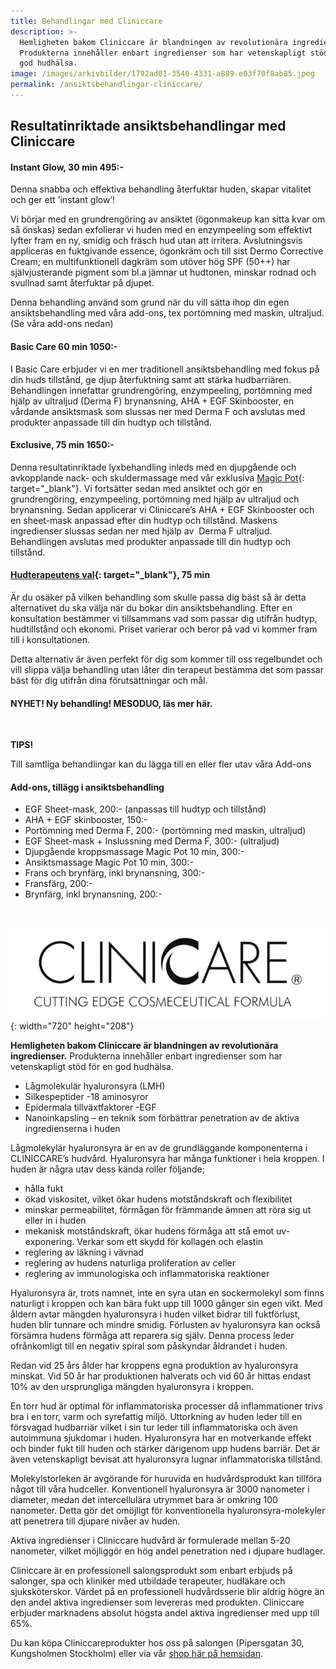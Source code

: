 ```yaml
---
title: Behandlingar med Cliniccare
description: >-
  Hemligheten bakom Cliniccare är blandningen av revolutionära ingredienser.
  Produkterna innehåller enbart ingredienser som har vetenskapligt stöd för en
  god hudhälsa.
image: /images/arkivbilder/1792ad01-3540-4331-a889-e03f70f8ab85.jpeg
permalink: /ansiktsbehandlingar-cliniccare/
---
```


## Resultatinriktade ansiktsbehandlingar med Cliniccare

#### Instant Glow, 30 min 495:-

Denna snabba och effektiva behandling &aring;terfuktar huden, skapar vitalitet och ger ett ’instant glow’\!&nbsp;

Vi börjar med en grundrengöring av ansiktet (ögonmakeup kan sitta kvar om s&aring; önskas) sedan exfolierar vi huden med en enzympeeling som effektivt lyfter fram en ny, smidig och fräsch hud utan att irritera. Avslutningsvis appliceras en fuktgivande essence, ögonkräm och till sist Dermo Corrective Cream; en multifunktionell dagkräm som utöver hög SPF (50++) har självjusterande pigment som bl.a jämnar ut hudtonen, minskar rodnad och svullnad samt &aring;terfuktar p&aring; djupet.

Denna behandling använd som grund när du vill sätta ihop din egen ansiktsbehandling med v&aring;ra add-ons, tex portömning med maskin, ultraljud. (Se v&aring;ra add-ons nedan)

#### Basic Care 60 min 1050:-

I Basic Care erbjuder vi en mer traditionell ansiktsbehandling med fokus p&aring; din huds tillst&aring;nd, ge djup &aring;terfuktning samt att stärka hudbarriären. Behandlingen innefattar grundrengöring, enzympeeling, portömning med hjälp av ultraljud (Derma F) brynansning, AHA + EGF Skinbooster, en v&aring;rdande ansiktsmask som slussas ner med Derma F och avslutas med produkter anpassade till din hudtyp och tillst&aring;nd.

#### Exclusive, 75 min 1650:-

Denna resultatinriktade lyxbehandling inleds med en djupg&aring;ende och avkopplande nack- och skuldermassage med v&aring;r exklusiva [Magic Pot](https://pipershudvard.com/kroppsbehandlingar-magic-pot/){: target="_blank"}. Vi fortsätter sedan med ansiktet och gör en grundrengöring, enzympeeling, portömning med hjälp av ultraljud och brynansning. Sedan applicerar vi Cliniccare’s AHA + EGF Skinbooster och en sheet-mask anpassad efter din hudtyp och tillst&aring;nd. Maskens ingredienser slussas sedan ner med hjälp av&nbsp; Derma F ultraljud. Behandlingen avslutas med produkter anpassade till din hudtyp och tillst&aring;nd.

#### [Hudterapeutens val](https://pipershudvard.com/hudterapeutens-val/){: target="_blank"}, 75 min

Är du osäker p&aring; vilken behandling som skulle passa dig bäst s&aring; är detta alternativet du ska välja när du bokar din ansiktsbehandling. Efter en konsultation bestämmer vi tillsammans vad som passar dig utifr&aring;n hudtyp, hudtillst&aring;nd och ekonomi. Priset varierar och beror p&aring; vad vi kommer fram till i konsultationen.&nbsp;

Detta alternativ är även perfekt för dig som kommer till oss regelbundet och vill slippa välja behandling utan l&aring;ter din terapeut bestämma det som passar bäst för dig utifr&aring;n dina förutsättningar och m&aring;l.

#### **NYHET\! Ny behandling\! MESODUO, läs mer här.**

&nbsp;

**TIPS\!**

Till samtliga behandlingar kan du lägga till en eller fler utav v&aring;ra Add-ons

#### **Add-ons, tillägg i ansiktsbehandling**

* EGF Sheet-mask, 200:- (anpassas till hudtyp och tillst&aring;nd)
* AHA + EGF skinbooster, 150:-
* Portömning med Derma F, 200:- (portömning med maskin, ultraljud)
* EGF Sheet-mask + Inslussning med Derma F, 300:- (ultraljud)
* Djupg&aring;ende kroppsmassage Magic Pot 10 min, 300:-
* Ansiktsmassage Magic Pot 10 min, 300:-
* Frans och brynfärg, inkl brynansning, 300:-
* Fransfärg, 200:-
* Brynfärg, inkl brynansning, 200:-

&nbsp;

![](/images/behandlingar/clinicare.jpg){: width="720" height="208"}

**Hemligheten bakom Cliniccare är blandningen av revolutionära ingredienser.** Produkterna inneh&aring;ller enbart ingredienser som har vetenskapligt stöd för en god hudhälsa.

* L&aring;gmolekulär hyaluronsyra (LMH)
* Silkespeptider -18 aminosyror
* Epidermala tillväxtfaktorer -EGF
* Nanoinkapsling – en teknik som förbättrar penetration av de aktiva ingredienserna i huden

L&aring;gmolekylär hyaluronsyra är en av de grundläggande komponenterna i CLINICCARE’s hudv&aring;rd. Hyaluronsyra har m&aring;nga funktioner i hela kroppen. I huden är n&aring;gra utav dess kända roller följande;

* h&aring;lla fukt
* ökad viskositet, vilket ökar hudens motst&aring;ndskraft och flexibilitet
* minskar permeabilitet, förm&aring;gan för främmande ämnen att röra sig ut eller in i huden
* mekanisk motst&aring;ndskraft, ökar hudens förm&aring;ga att st&aring; emot uv-exponering. Verkar som ett skydd för kollagen och elastin
* reglering av läkning i vävnad
* reglering av hudens naturliga proliferation av celler
* reglering av immunologiska och inflammatoriska reaktioner

Hyaluronsyra är, trots namnet, inte en syra utan en sockermolekyl som finns naturligt i kroppen och kan bära fukt upp till 1000 g&aring;nger sin egen vikt. Med &aring;ldern avtar mängden hyaluronsyra i huden vilket bidrar till fuktförlust, huden blir tunnare och mindre smidig. Förlusten av hyaluronsyra kan ocks&aring; försämra hudens förm&aring;ga att reparera sig själv. Denna process leder ofr&aring;nkomligt till en negativ spiral som p&aring;skyndar &aring;ldrandet i huden.

Redan vid 25 &aring;rs &aring;lder har kroppens egna produktion av hyaluronsyra minskat. Vid 50 &aring;r har produktionen halverats och vid 60 &aring;r hittas endast 10% av den ursprungliga mängden hyaluronsyra i kroppen.

En torr hud är optimal för inflammatoriska processer d&aring; inflammationer trivs bra i en torr, varm och syrefattig miljö. Uttorkning av huden leder till en försvagad hudbarriär vilket i sin tur leder till inflammatoriska och även autoimmuna sjukdomar i huden. Hyaluronsyra har en motverkande effekt och binder fukt till huden och stärker därigenom upp hudens barriär. Det är även vetenskapligt bevisat att hyaluronsyra lugnar inflammatoriska tillst&aring;nd.

Molekylstorleken är avgörande för huruvida en hudv&aring;rdsprodukt kan tillföra n&aring;got till v&aring;ra hudceller. Konventionell hyaluronsyra är 3000 nanometer i diameter, medan det intercellulära utrymmet bara är omkring 100 nanometer. Detta gör det omöjligt för konventionella hyaluronsyra-molekyler att penetrera till djupare niv&aring;er av huden.

Aktiva ingredienser i Cliniccare hudv&aring;rd är formulerade mellan 5-20 nanometer, vilket möjliggör en hög andel penetration ned i djupare hudlager.

Cliniccare är en professionell salongsprodukt som enbart erbjuds p&aring; salonger, spa och kliniker med utbildade terapeuter, hudläkare och sjuksköterskor. Värdet p&aring; en professionell hudv&aring;rdsserie blir aldrig högre än den andel aktiva ingredienser som levereras med produkten. Cliniccare erbjuder marknadens absolut högsta andel aktiva ingredienser med upp till 65%.

Du kan köpa Cliniccareprodukter hos oss p&aring; salongen (Pipersgatan 30, Kungsholmen Stockholm) eller via v&aring;r [shop här p&aring; hemsidan](/produkter/).&nbsp;